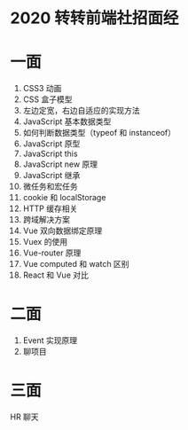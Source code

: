 # 2020 转转前端社招面经

# 一面

1. CSS3 动画
2. CSS 盒子模型
3. 左边定宽，右边自适应的实现方法
4. JavaScript 基本数据类型
5. 如何判断数据类型（typeof 和 instanceof）
6. JavaScript 原型
7. JavaScript this
8. JavaScript new 原理
9. JavaScript 继承
10. 微任务和宏任务
11. cookie 和 localStorage
12. HTTP 缓存相关
13. 跨域解决方案
14. Vue 双向数据绑定原理
15. Vuex 的使用
16. Vue-router 原理
17. Vue computed 和 watch 区别
18. React 和 Vue 对比

# 二面

1. Event 实现原理
2. 聊项目

# 三面

HR 聊天